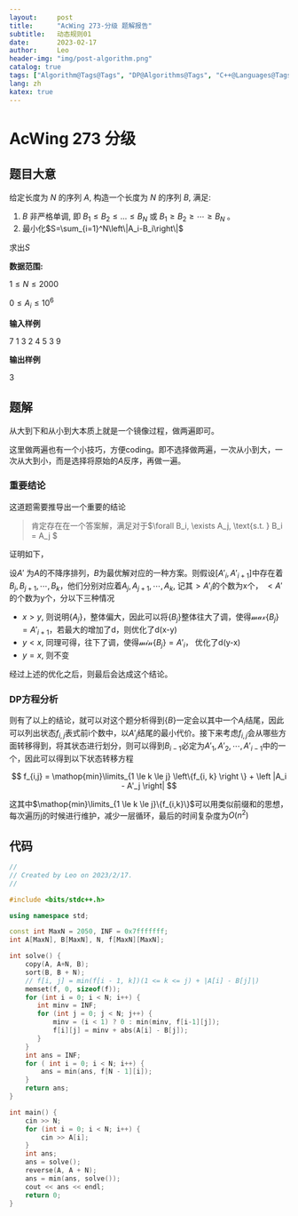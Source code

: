 ```yaml
---
layout:     post
title:      "AcWing 273-分级 题解报告"
subtitle:   动态规则01
date:       2023-02-17
author:     Leo
header-img: "img/post-algorithm.png"
catalog: true
tags: ["Algorithm@Tags@Tags", "DP@Algorithms@Tags", "C++@Languages@Tags"]
lang: zh
katex: true
---
```

# AcWing 273 分级

## 题目大意

给定长度为 $N$ 的序列 $A$, 构造一个长度为 $N$ 的序列 $B$, 满足:

1. $B$ 非严格单调, 即 $B_1 \leq B_2 \leq \ldots \leq B_N$ 或 $B_1 \geq B_2 \geq \cdots \geq B_N$ 。
2. 最小化$S=\sum_{i=1}^N\left\|A_i-B_i\right\|$

求出$S$

**数据范围:**

$1 \leq N \leq 2000$

$0\leq A_i  \leq 10^6$

**输入样例**

7
1
3
2
4
5
3
9

**输出样例**

3

## 题解

从大到下和从小到大本质上就是一个镜像过程，做两遍即可。

这里做两遍也有一个小技巧，方便coding。即不选择做两遍，一次从小到大，一次从大到小，而是选择将原始的$A$反序，再做一遍。

### 重要结论

这道题需要推导出一个重要的结论

> 肯定存在在一个答案解，满足对于$\forall B_i, \exists A_j, \text{s.t. } B_i = A_j $

证明如下，

设$A'$ 为$A$的不降序排列，$B$为最优解对应的一种方案。则假设$\left[A'_i, A'_{i+1}\right]$中存在着$B_j, B_{j+1}, \cdots, B_k$，他们分别对应着$A_j, A_{j+1}, \cdots, A_{k}$, 记其$> A'_i$的个数为x个， $<A'$的个数为y个，分以下三种情况

* $x>y$, 则说明$\{A_j\}$，整体偏大，因此可以将$\{B_j\}$整体往大了调，使得$\mathcal{max}\{B_j\} = A'_{i+1}$，若最大的增加了d，则优化了d(x-y)
* $y<x$, 同理可得，往下了调，使得$\mathcal{min}\{B_j\} = A'_i$， 优化了d(y-x)
* $y=x$, 则不变

经过上述的优化之后，则最后会达成这个结论。

### DP方程分析

则有了以上的结论，就可以对这个题分析得到$\{B\}$一定会以其中一个$A_i$结尾，因此可以列出状态$f_{i,j}$表式前i个数中，以$A'_j$结尾的最小代价。接下来考虑$f_{i,j}$会从哪些方面转移得到，将其状态进行划分，则可以得到$B_{i-1}$必定为$A'_1, A'_2, \cdots, A'_{i-1}$中的一个，因此可以得到以下状态转移方程

$$
f_{i,j} = \mathop{min}\limits_{1 \le k \le j} \left\{f_{i, k} \right \} + \left |A_i - A'_j \right|
$$

这其中$\mathop{min}\limits_{1 \le k \le j}\{f_{i,k}\}$可以用类似前缀和的思想，每次遍历j的时候进行维护，减少一层循环，最后的时间复杂度为$O(n^2)$

## 代码

```c++
//
// Created by Leo on 2023/2/17.
//

#include <bits/stdc++.h>

using namespace std;

const int MaxN = 2050, INF = 0x7fffffff;
int A[MaxN], B[MaxN], N, f[MaxN][MaxN];

int solve() {
    copy(A, A+N, B);
    sort(B, B + N);
    // f[i, j] = min(f[i - 1, k])(1 <= k <= j) + |A[i] - B[j]|)
    memset(f, 0, sizeof(f));
    for (int i = 0; i < N; i++) {
       int minv = INF;
       for (int j = 0; j < N; j++) {
           minv = (i < 1) ? 0 : min(minv, f[i-1][j]);
           f[i][j] = minv + abs(A[i] - B[j]);
       }
    }
    int ans = INF;
    for ( int i = 0; i < N; i++) {
        ans = min(ans, f[N - 1][i]);
    }
    return ans;
}

int main() {
    cin >> N;
    for (int i = 0; i < N; i++) {
        cin >> A[i];
    }
    int ans;
    ans = solve();
    reverse(A, A + N);
    ans = min(ans, solve());
    cout << ans << endl;
    return 0;
}
```
